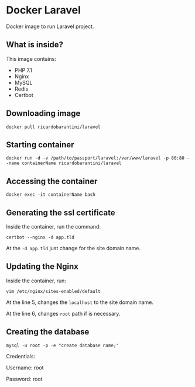 # Docker Laravel

Docker image to run Laravel project.

## What is inside?

This image contains:

- PHP 7.1
- Nginx
- MySQL
- Redis
- Certbot

## Downloading image

`docker pull ricardobarantini/laravel`

## Starting container

`docker run -d -v /path/to/passport/laravel:/var/www/laravel -p 80:80 --name containerName ricardobarantini/laravel`

## Accessing the container

`docker exec -it containerName bash`

## Generating the ssl certificate

Inside the container, run the command:

`certbot --nginx -d app.tld`

At the `-d app.tld` just change for the site domain name.

## Updating the Nginx

Inside the container, run:

`vim /etc/nginx/sites-enabled/default`

At the line 5, changes the `localhost` to the site domain name.

At the line 6, changes `root`  path if is necessary.

## Creating the database

`mysql -u root -p -e "create database name;"`

Credentials:

Username: root

Password: root
